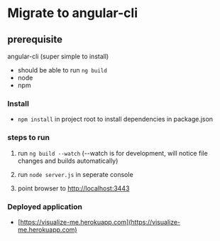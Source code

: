 # Migrate to angular-cli

## prerequisite
angular-cli (super simple to install)
- should be able to run `ng build`
- node
- npm

### Install
- `npm install` in project root to install dependencies in package.json

### steps to run
1. run `ng build --watch` (--watch is for development, will notice file changes and builds automatically)
2. run `node server.js` in seperate console

3. point browser to [http://localhost:3443](http://localhost:3443)


### Deployed application
- [https://visualize-me.herokuapp.com](https://visualize-me.herokuapp.com)
